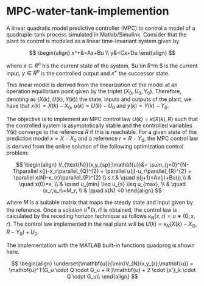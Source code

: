 # MPC-water-tank-implemention
A linear quadratic model predictive controller (MPC) to control a model of a quadruple-tank process simulated in Matlab/Simulink.
Consider that the plant to control is modeled as a linear time-invariant system given by


$$
\begin{align}
    x^+&=Ax+Bu   \\  
    y&=Cx+Du 
\end{align}
$$

where $x\in R^n$   his the current state of the system, $u  \in 	 R^m $ 
is the current input, $y 	\in 	 R^p$ is the controlled output and  $x^+$ 
the successor state.


This linear model is derived from the linearization of the model at an operation equilibrium
point given by the triplet $(X_0, U_0, Y_0)$. Therefore, denoting
as $(X(k), U(k), Y (k))$ the state, inputs and outputs of the
plant, we have that $x(k) = X(k) − X_0$, $u(k) = U(k) − U_0$
and $y(k) = Y (k) − Y_0$.





The objective is to implement an MPC control law $U(k) =
\kappa(X(k), R)$ such that the controlled system is asymptotically
stable and the controlled variables $Y (k)$ converge to the
reference $R$ if this is reachable.
For a given state of the prediction model $x = X−X_0$ and a
reference $r = R −Y_0$, the MPC control law is derived from
the online solution of the following optimization control
problem:

$$
\begin{align}
    V_{\text{N}}(x,y_{sp};\mathbf{u})&= \sum_{j=0}^{N-1}\parallel x(j)-x_r\parallel_{Q}^{2}  + \parallel u(j)-u_r\parallel_{R}^{2}  + \parallel x(N)-x_{r}\parallel_{P}^{2} \\
    s.t.& \quad x(j+1)=Ax(j)+Bu(j),\\
     & \quad x(0)=x, \\
     & \quad  u_{min} \leq u_{s} \leq u_{max}, \\
     & \quad (x_r,u_r)=M_r, \\
      & \quad  x(N)  =0 
\end{align}
$$


where $M$ is a suitable matrix that maps the steady state and input given by the reference. Once a solution $u^∗(x, r)$
is obtained, the control law is calculated by the receding horizon technique as follows $\kappa_N (x, r) = u∗(0; x, r)$. The
control law implemented in the real plant will be $U(k) =\kappa_N (X(k) − X_O, R − Y_0) + U_0$.




The implementation with the MATLAB built-in functions quadprog is shown here.

$$
\begin{align}
    \underset{\mathbf{u}}{\min}V_{N}(x,y_{r};\mathbf{u}) = \mathbf{u}^T(G_u \cdot Q \cdot G_u + R )\mathbf{u} + 2 \cdot {x'}_k \cdot  Q \cdot G_u\\
\end{align}
$$
    
